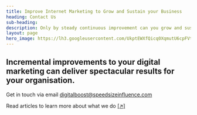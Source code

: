 ```yaml
---
title: Improve Internet Marketing to Grow and Sustain your Business
heading: Contact Us
sub-heading: 
description: Only by steady continuous improvement can you grow and sustain your business
layout: page
hero_image: https://lh3.googleusercontent.com/UkptEWXfQicq0XqmutU6cpFVtPJU6Wk1EZgO4DJ-piwehR_lBKzOExhKhBohFRw2AA4qk1bCEPX_pl83=w1200-h500-c-rj-e30
---
```


## Incremental improvements to your digital marketing can deliver spectacular results for your organisation.

Get in touch via email digitalboost@speedsizeinfluence.com

 Read articles to learn more about what we do [[↗]]({{site.url}}/articles "Learn more about business growth")

